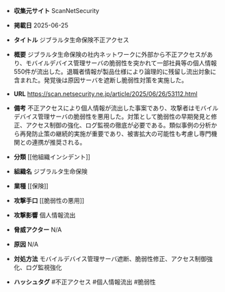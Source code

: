 - **収集元サイト**
ScanNetSecurity

- **掲載日**
2025-06-25

- **タイトル**
ジブラルタ生命保険不正アクセス

- **概要**
ジブラルタ生命保険の社内ネットワークに外部から不正アクセスがあり、モバイルデバイス管理サーバの脆弱性を突かれて一部社員等の個人情報550件が流出した。退職者情報が製品仕様により論理的に残留し流出対象に含まれた。発覚後は原因サーバを遮断し脆弱性対策を実施した。

- **URL**
https://scan.netsecurity.ne.jp/article/2025/06/26/53112.html

- **備考**
不正アクセスにより個人情報が流出した事案であり、攻撃者はモバイルデバイス管理サーバの脆弱性を悪用した。対策として脆弱性の早期発見と修正、アクセス制御の強化、ログ監視の徹底が必要である。類似事例の分析から再発防止策の継続的実施が重要であり、被害拡大の可能性も考慮し専門機関との連携が推奨される。

- **分類**
[[他組織インシデント]]

- **組織名**
ジブラルタ生命保険

- **業種**
[[保険]]

- **攻撃手口**
[[脆弱性の悪用]]

- **攻撃影響**
個人情報流出

- **脅威アクター**
N/A

- **原因**
N/A

- **対処方法**
モバイルデバイス管理サーバ遮断、脆弱性修正、アクセス制御強化、ログ監視強化

- **ハッシュタグ**
#不正アクセス #個人情報流出 #脆弱性
